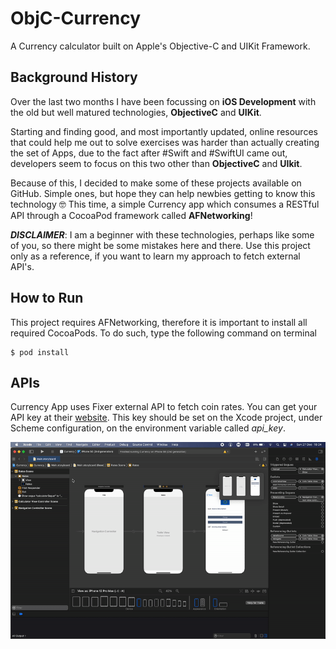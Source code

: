 # ObjC-Currency
A Currency calculator built on Apple's Objective-C and UIKit Framework.

## Background History

Over the last two months I have been focussing on **iOS Development** with the old but well matured technologies, **ObjectiveC** and **UIKit**. 

Starting and finding good, and most importantly updated, online resources that could help me out to solve exercises was harder than actually creating the set of Apps, due to the fact after #Swift and #SwiftUI came out, developers seem to focus on this two other than **ObjectiveC** and **UIkit**.

Because of this, I decided to make some of these projects available on GitHub. Simple ones, but hope they can help newbies getting to know this technology 🤓 This time, a simple Currency app which consumes a RESTful API through a CocoaPod framework called **AFNetworking**!

***DISCLAIMER***: I am a beginner with these technologies, perhaps like some of you, so there might be some mistakes here and there. Use this project only as a reference, if you want to learn my approach to fetch external API's.

## How to Run

This project requires AFNetworking, therefore it is important to install all required CocoaPods. To do such, type the following command on terminal

```
$ pod install
```

## APIs

Currency App uses Fixer external API to fetch coin rates. You can get your API key at their [website](https://fixer.io). This key should be set on the Xcode project, under Scheme configuration, on the environment variable called *api_key*. 


![](set_api_key.gif)
